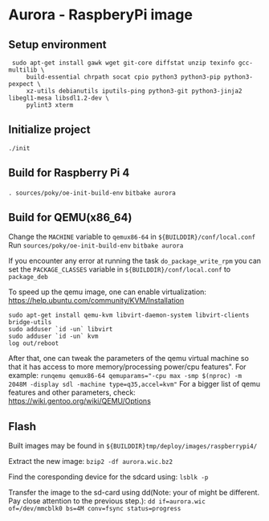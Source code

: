 # Aurora - RaspberyPi image
## Setup environment

```
 sudo apt-get install gawk wget git-core diffstat unzip texinfo gcc-multilib \
     build-essential chrpath socat cpio python3 python3-pip python3-pexpect \
     xz-utils debianutils iputils-ping python3-git python3-jinja2 libegl1-mesa libsdl1.2-dev \
     pylint3 xterm
```

## Initialize project
`./init`

## Build for Raspberry Pi 4
`. sources/poky/oe-init-build-env`
`bitbake aurora`

## Build for QEMU(x86_64)
Change the `MACHINE` variable to `qemux86-64` in `${BUILDDIR}/conf/local.conf` \
Run `sources/poky/oe-init-build-env` `bitbake aurora`

If you encounter any error at running the task `do_package_write_rpm` you can set the `PACKAGE_CLASSES` variable in `${BUILDDIR}/conf/local.conf` to `package_deb`

To speed up the qemu image, one can enable virtualization: https://help.ubuntu.com/community/KVM/Installation
```
sudo apt-get install qemu-kvm libvirt-daemon-system libvirt-clients bridge-utils
sudo adduser `id -un` libvirt
sudo adduser `id -un` kvm
log out/reboot
```
After that, one can tweak the parameters of the qemu virtual machine so that it has access to more memory/processing power/cpu features". For example:
`runqemu qemux86-64 qemuparams="-cpu max -smp $(nproc) -m 2048M -display sdl -machine type=q35,accel=kvm"`
For a bigger list of qemu features and other parameters, check: https://wiki.gentoo.org/wiki/QEMU/Options


## Flash
Built images may be found in `${BUILDDIR}tmp/deploy/images/raspberrypi4/`

Extract the new image:
`bzip2 -df aurora.wic.bz2`

Find the coresponding device for the sdcard using:
`lsblk -p`

Transfer the image to the sd-card using dd(Note: your of might be different. Pay close attention to the previous step.):
`dd if=aurora.wic of=/dev/mmcblk0 bs=4M conv=fsync status=progress`
